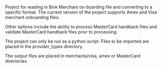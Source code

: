 Project for reading in Bink Merchant on-boarding file and converting to a specific format.
The current version of the project supports Amex and Visa merchant onboarding files.

Other options include the ability to process MasterCard handback files and validate 
MasterCard handback files prior to processing.

The project can only be run as a python script.
Files to be imported are placed in the provider_types directory. 

The output files are placed in merchants/visa, amex or MasterCard directories.
